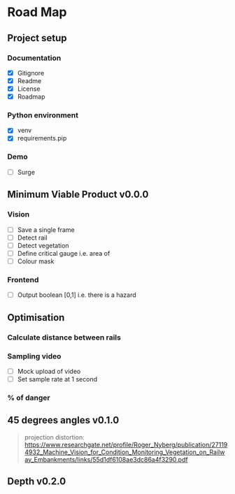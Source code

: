 # Road Map

## Project setup

### Documentation
- [x] Gitignore
- [x] Readme
- [x] License
- [x] Roadmap

### Python environment
- [x] venv
- [x] requirements.pip

### Demo
- [ ] Surge

## Minimum Viable Product v0.0.0 

### Vision
- [ ] Save a single frame
- [ ] Detect rail
- [ ] Detect vegetation
- [ ] Define critical gauge i.e. area of 
- [ ] Colour mask

### Frontend
- [ ] Output boolean [0,1] i.e. there is a hazard

## Optimisation

### Calculate distance between rails

### Sampling video
- [ ] Mock upload of video
- [ ] Set sample rate at 1 second

### % of danger

## 45 degrees angles v0.1.0
> projection distortion: https://www.researchgate.net/profile/Roger_Nyberg/publication/271194932_Machine_Vision_for_Condition_Monitoring_Vegetation_on_Railway_Embankments/links/55d1df6108ae3dc86a4f3290.pdf

## Depth v0.2.0
